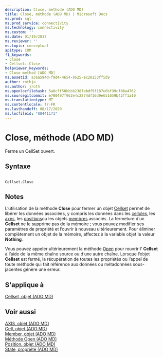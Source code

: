 ```yaml
---
description: Close, méthode (ADO MD)
title: Close, méthode (ADO MD) | Microsoft Docs
ms.prod: sql
ms.prod_service: connectivity
ms.technology: connectivity
ms.custom: ''
ms.date: 01/19/2017
ms.reviewer: ''
ms.topic: conceptual
apitype: COM
f1_keywords:
- Close
- Cellset::Close
helpviewer_keywords:
- Close method [ADO MD]
ms.assetid: a3aa594d-f9d4-4654-8625-ec20153ff5d9
author: rothja
ms.author: jroth
ms.openlocfilehash: 5a0cff50bbbb238febdf5f187e6bf99cf88a4762
ms.sourcegitcommit: e700497f962e4c2274df16d9e651059b42ff1a10
ms.translationtype: MT
ms.contentlocale: fr-FR
ms.lasthandoff: 08/17/2020
ms.locfileid: "88441171"
---
```

# <a name="close-method-ado-md"></a>Close, méthode (ADO MD)
Ferme un CellSet ouvert.  
  
## <a name="syntax"></a>Syntaxe  
  
```  
  
Cellset.Close  
```  
  
## <a name="remarks"></a>Notes  
 L’utilisation de la méthode **Close** pour fermer un objet [Cellset](../../../ado/reference/ado-md-api/cellset-object-ado-md.md) permet de libérer les données associées, y compris les données dans les [cellules](../../../ado/reference/ado-md-api/cell-object-ado-md.md), les [axes](../../../ado/reference/ado-md-api/axis-object-ado-md.md), les [positions](../../../ado/reference/ado-md-api/position-object-ado-md.md)ou les objets [membres](../../../ado/reference/ado-md-api/member-object-ado-md.md) associés. La fermeture d’un **Cellset** ne le supprime pas de la mémoire ; vous pouvez modifier ses paramètres de propriété et l’ouvrir à nouveau ultérieurement. Pour éliminer complètement un objet de la mémoire, affectez à la variable objet la valeur **Nothing**.  
  
 Vous pouvez appeler ultérieurement la méthode [Open](../../../ado/reference/ado-md-api/open-method-ado-md.md) pour rouvrir l' **Cellset** à l’aide de la même chaîne source ou d’une autre chaîne. Lorsque l’objet **Cellset** est fermé, la récupération de toutes les propriétés ou l’appel de toute méthode qui fait référence aux données ou métadonnées sous-jacentes génère une erreur.  
  
## <a name="applies-to"></a>S'applique à  
 [Cellset, objet (ADO MD)](../../../ado/reference/ado-md-api/cellset-object-ado-md.md)  
  
## <a name="see-also"></a>Voir aussi  
 [AXIS, objet (ADO MD)](../../../ado/reference/ado-md-api/axis-object-ado-md.md)   
 [Cell, objet (ADO MD)](../../../ado/reference/ado-md-api/cell-object-ado-md.md)   
 [Member, objet (ADO MD)](../../../ado/reference/ado-md-api/member-object-ado-md.md)   
 [Méthode Open (ADO MD)](../../../ado/reference/ado-md-api/open-method-ado-md.md)   
 [Position, objet (ADO MD)](../../../ado/reference/ado-md-api/position-object-ado-md.md)   
 [State, propriété (ADO MD)](../../../ado/reference/ado-md-api/state-property-ado-md.md)
